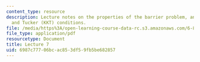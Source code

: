```yaml
---
content_type: resource
description: Lecture notes on the properties of the barrier problem, and Karush, Kuhn,
  and Tucker (KKT) conditions.
file: /media/https%3A/open-learning-course-data-rc.s3.amazonaws.com/6-854j-advanced-algorithms-fall-2008/6987c77706bcac853df59fb5be682857_lect10_03.pdf
file_type: application/pdf
resourcetype: Document
title: Lecture 7
uid: 6987c777-06bc-ac85-3df5-9fb5be682857
---
```

